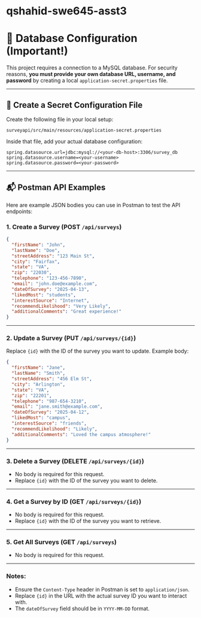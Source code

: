 # qshahid-swe645-asst3
 
# 🔧 Database Configuration (Important!)

This project requires a connection to a MySQL database. For security reasons, **you must provide your own database URL, username, and password** by creating a local `application-secret.properties` file.

---

## 📄 Create a Secret Configuration File

Create the following file in your local setup:

```
surveyapi/src/main/resources/application-secret.properties
```

Inside that file, add your actual database configuration:

```properties
spring.datasource.url=jdbc:mysql://<your-db-host>:3306/survey_db
spring.datasource.username=<your-username>
spring.datasource.password=<your-password>
```

---

## 📬 Postman API Examples

Here are example JSON bodies you can use in Postman to test the API endpoints:

### 1. **Create a Survey (POST `/api/surveys`)**
```json
{
  "firstName": "John",
  "lastName": "Doe",
  "streetAddress": "123 Main St",
  "city": "Fairfax",
  "state": "VA",
  "zip": "22030",
  "telephone": "123-456-7890",
  "email": "john.doe@example.com",
  "dateOfSurvey": "2025-04-13",
  "likedMost": "students",
  "interestSource": "Internet",
  "recommendLikelihood": "Very Likely",
  "additionalComments": "Great experience!"
}
```

---

### 2. **Update a Survey (PUT `/api/surveys/{id}`)**
Replace `{id}` with the ID of the survey you want to update. Example body:
```json
{
  "firstName": "Jane",
  "lastName": "Smith",
  "streetAddress": "456 Elm St",
  "city": "Arlington",
  "state": "VA",
  "zip": "22201",
  "telephone": "987-654-3210",
  "email": "jane.smith@example.com",
  "dateOfSurvey": "2025-04-12",
  "likedMost": "campus",
  "interestSource": "friends",
  "recommendLikelihood": "Likely",
  "additionalComments": "Loved the campus atmosphere!"
}
```

---

### 3. **Delete a Survey (DELETE `/api/surveys/{id}`)**
- No body is required for this request.
- Replace `{id}` with the ID of the survey you want to delete.

---

### 4. **Get a Survey by ID (GET `/api/surveys/{id}`)**
- No body is required for this request.
- Replace `{id}` with the ID of the survey you want to retrieve.

---

### 5. **Get All Surveys (GET `/api/surveys`)**
- No body is required for this request.

---

### Notes:
- Ensure the `Content-Type` header in Postman is set to `application/json`.
- Replace `{id}` in the URL with the actual survey ID you want to interact with.
- The `dateOfSurvey` field should be in `YYYY-MM-DD` format.